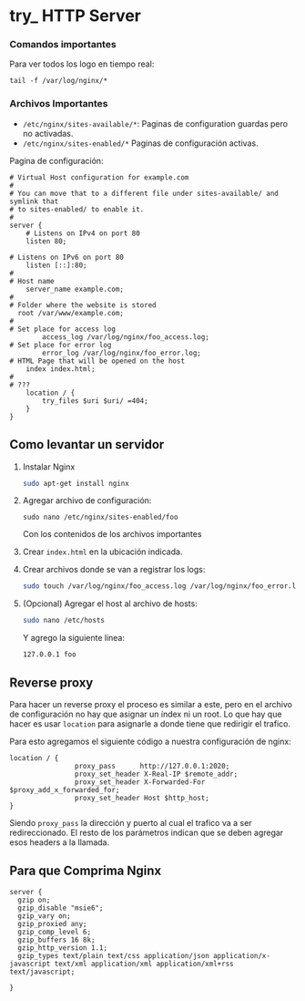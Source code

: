 # try_ HTTP Server

### Comandos importantes

Para ver todos los logo en tiempo real:

```
tail -f /var/log/nginx/*
```

### Archivos Importantes

- `/etc/nginx/sites-available/*`: Paginas de configuration guardas pero no activadas.
- `/etc/nginx/sites-enabled/*` Paginas de configuración activas.

Pagina de configuración:

```nginx
# Virtual Host configuration for example.com
#
# You can move that to a different file under sites-available/ and symlink that
# to sites-enabled/ to enable it.
#
server {
	# Listens on IPv4 on port 80
	listen 80;
	
# Listens on IPv6 on port 80	
	listen [::]:80;
#
# Host name
	server_name example.com;
#
# Folder where the website is stored
  root /var/www/example.com;
#
# Set place for access log
        access_log /var/log/nginx/foo_access.log;
# Set place for error log
        error_log /var/log/nginx/foo_error.log;
# HTML Page that will be opened on the host
	index index.html;
#
# ???
	location / {
		try_files $uri $uri/ =404;
	}
}
```

## Como levantar un servidor

1. Instalar Nginx

   ```bash
   sudo apt-get install nginx
   ```

2. Agregar archivo de configuración:

   ```
   sudo nano /etc/nginx/sites-enabled/foo
   ```

   Con los contenidos de los archivos importantes

3. Crear `index.html` en la ubicación indicada.

4. Crear archivos donde se van a registrar los logs:

   ```bash
   sudo touch /var/log/nginx/foo_access.log /var/log/nginx/foo_error.log
   ```
   
5. (Opcional) Agregar el host al archivo de hosts:
   ```bash
   sudo nano /etc/hosts
   ```

   Y agrego la siguiente linea:

   ```
   127.0.0.1 foo
   ```

## Reverse proxy

Para hacer un reverse proxy el proceso es similar a este, pero en el archivo de configuración no hay que asignar un índex ni un root. Lo que hay que hacer es usar `location` para asignarle a donde tiene que redirigir el trafico.

Para esto agregamos el siguiente código a nuestra configuración de nginx:

```nginx
location / {
                proxy_pass      http://127.0.0.1:2020;
                proxy_set_header X-Real-IP $remote_addr;
                proxy_set_header X-Forwarded-For $proxy_add_x_forwarded_for;
                proxy_set_header Host $http_host;
}
```

Siendo `proxy_pass` la dirección y puerto al cual el trafico va a ser redireccionado. El resto de los parámetros indican que se deben agregar esos headers a la llamada.

## Para que Comprima Nginx

```nginx
server {
  gzip on; 
  gzip_disable "msie6";
  gzip_vary on;
  gzip_proxied any;
  gzip_comp_level 6;
  gzip_buffers 16 8k;
  gzip_http_version 1.1;
  gzip_types text/plain text/css application/json application/x-javascript text/xml application/xml application/xml+rss text/javascript;
  
}
```



